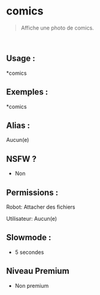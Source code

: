 # comics

> Affiche une photo de comics.

<br>

## Usage :

*comics

## Exemples :

*comics

## Alias :

Aucun(e)

## NSFW ?

- Non

## Permissions :

Robot: Attacher des fichiers
<br>

Utilisateur: Aucun(e)

## Slowmode :

- 5 secondes

## Niveau Premium

- Non premium